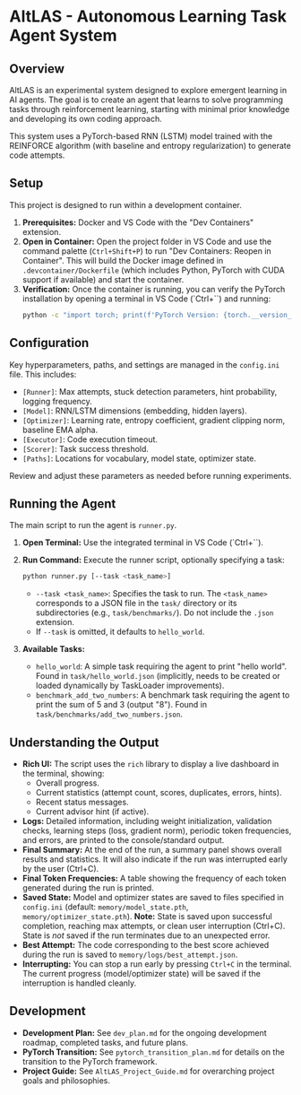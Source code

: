 # AltLAS - Autonomous Learning Task Agent System

## Overview

AltLAS is an experimental system designed to explore emergent learning in AI agents. The goal is to create an agent that learns to solve programming tasks through reinforcement learning, starting with minimal prior knowledge and developing its own coding approach.

This system uses a PyTorch-based RNN (LSTM) model trained with the REINFORCE algorithm (with baseline and entropy regularization) to generate code attempts.

## Setup

This project is designed to run within a development container.

1.  **Prerequisites:** Docker and VS Code with the "Dev Containers" extension.
2.  **Open in Container:** Open the project folder in VS Code and use the command palette (`Ctrl+Shift+P`) to run "Dev Containers: Reopen in Container". This will build the Docker image defined in `.devcontainer/Dockerfile` (which includes Python, PyTorch with CUDA support if available) and start the container.
3.  **Verification:** Once the container is running, you can verify the PyTorch installation by opening a terminal in VS Code (`Ctrl+\``) and running:
    ```bash
    python -c "import torch; print(f'PyTorch Version: {torch.__version__}'); print(f'CUDA Available: {torch.cuda.is_available()}')"
    ```

## Configuration

Key hyperparameters, paths, and settings are managed in the `config.ini` file. This includes:

*   `[Runner]`: Max attempts, stuck detection parameters, hint probability, logging frequency.
*   `[Model]`: RNN/LSTM dimensions (embedding, hidden layers).
*   `[Optimizer]`: Learning rate, entropy coefficient, gradient clipping norm, baseline EMA alpha.
*   `[Executor]`: Code execution timeout.
*   `[Scorer]`: Task success threshold.
*   `[Paths]`: Locations for vocabulary, model state, optimizer state.

Review and adjust these parameters as needed before running experiments.

## Running the Agent

The main script to run the agent is `runner.py`.

1.  **Open Terminal:** Use the integrated terminal in VS Code (`Ctrl+\``).
2.  **Run Command:** Execute the runner script, optionally specifying a task:
    ```bash
    python runner.py [--task <task_name>]
    ```
    *   `--task <task_name>`: Specifies the task to run. The `<task_name>` corresponds to a JSON file in the `task/` directory or its subdirectories (e.g., `task/benchmarks/`). Do not include the `.json` extension.
    *   If `--task` is omitted, it defaults to `hello_world`.

3.  **Available Tasks:**
    *   `hello_world`: A simple task requiring the agent to print "hello world". Found in `task/hello_world.json` (implicitly, needs to be created or loaded dynamically by TaskLoader improvements).
    *   `benchmark_add_two_numbers`: A benchmark task requiring the agent to print the sum of 5 and 3 (output "8"). Found in `task/benchmarks/add_two_numbers.json`.

## Understanding the Output

*   **Rich UI:** The script uses the `rich` library to display a live dashboard in the terminal, showing:
    *   Overall progress.
    *   Current statistics (attempt count, scores, duplicates, errors, hints).
    *   Recent status messages.
    *   Current advisor hint (if active).
*   **Logs:** Detailed information, including weight initialization, validation checks, learning steps (loss, gradient norm), periodic token frequencies, and errors, are printed to the console/standard output.
*   **Final Summary:** At the end of the run, a summary panel shows overall results and statistics. It will also indicate if the run was interrupted early by the user (Ctrl+C).
*   **Final Token Frequencies:** A table showing the frequency of each token generated during the run is printed.
*   **Saved State:** Model and optimizer states are saved to files specified in `config.ini` (default: `memory/model_state.pth`, `memory/optimizer_state.pth`). **Note:** State is saved upon successful completion, reaching max attempts, or clean user interruption (Ctrl+C). State is *not* saved if the run terminates due to an unexpected error.
*   **Best Attempt:** The code corresponding to the best score achieved during the run is saved to `memory/logs/best_attempt.json`.
*   **Interrupting:** You can stop a run early by pressing `Ctrl+C` in the terminal. The current progress (model/optimizer state) will be saved if the interruption is handled cleanly.

## Development

*   **Development Plan:** See `dev_plan.md` for the ongoing development roadmap, completed tasks, and future plans.
*   **PyTorch Transition:** See `pytorch_transition_plan.md` for details on the transition to the PyTorch framework.
*   **Project Guide:** See `AltLAS_Project_Guide.md` for overarching project goals and philosophies.